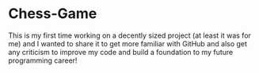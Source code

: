# Chess-Game
This is my first time working on a decently sized project (at least it was for me) and I wanted to share it to get more familiar with GitHub and also get any criticism to improve my code and build a foundation to my future programming career!
